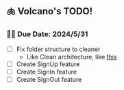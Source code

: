 ## 🫁 Volcano's TODO!
### 👳🏻 Due Date: **2024/5/31**
- [ ] Fix folder structure to cleaner
    - Like Clean architecture, like [this](https://fueled.com/the-cache/posts/backend/clean-architecture-with-fastapi/)
- [ ] Create SignUp feature
- [ ] Create SignIn feature
- [ ] Create SignOut feature